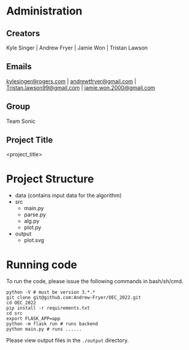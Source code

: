 # Administration
## Creators
Kyle Singer
| Andrew Fryer
| Jamie Won
| Tristan Lawson

## Emails
kylesinger@rogers.com
| andrewtfryer@gmail.com
| Tristan.lawson99@gmail.com
| jamie.won.2000@gmail.com

## Group
Team Sonic

## Project Title
<project_title>

# Project Structure
- data
(contains input data for the algorithm)
- src
  - main.py
  - parse.py
  - alg.py
  - plot.py
- output
  - plot.svg

# Running code
To run the code, please issue the following commands in bash/sh/cmd.
```
python -V # must be version 3.*.*
git clone git@github.com:Andrew-Fryer/OEC_2022.git
cd OEC_2022
pip install -r requirements.txt
cd src
export FLASK_APP=app
python -m flask run # runs backend
python main.py # runs ......
```
Please view output files in the `./output` directory.
